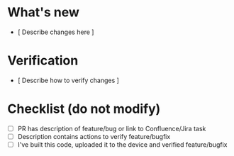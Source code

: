 # What's new

- [ Describe changes here ]

# Verification 

- [ Describe how to verify changes ]

# Checklist (do not modify)

- [ ] PR has description of feature/bug or link to Confluence/Jira task
- [ ] Description contains actions to verify feature/bugfix
- [ ] I've built this code, uploaded it to the device and verified feature/bugfix
